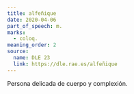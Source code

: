 ```yaml
---
title: alfeñique
date: 2020-04-06
part_of_speech: m.
marks:
  - coloq.
meaning_order: 2
source:
  name: DLE 23
  link: https://dle.rae.es/alfeñique
---
```


Persona delicada de cuerpo y complexión.